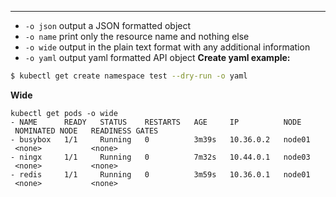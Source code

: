 ***
- `-o json` output a JSON formatted object
- `-o name` print only the resource name and nothing else
- `-o wide` output in the plain text format with any additional information
- `-o yaml` output yaml formatted API object
**Create yaml example:**
```bash
$ kubectl get create namespace test --dry-run -o yaml
```
**Wide**
```
kubectl get pods -o wide
- NAME      READY   STATUS    RESTARTS   AGE     IP          NODE     NOMINATED NODE   READINESS GATES
- busybox   1/1     Running   0          3m39s   10.36.0.2   node01   <none>           <none>
- ningx     1/1     Running   0          7m32s   10.44.0.1   node03   <none>           <none>
- redis     1/1     Running   0          3m59s   10.36.0.1   node01   <none>           <none>
```